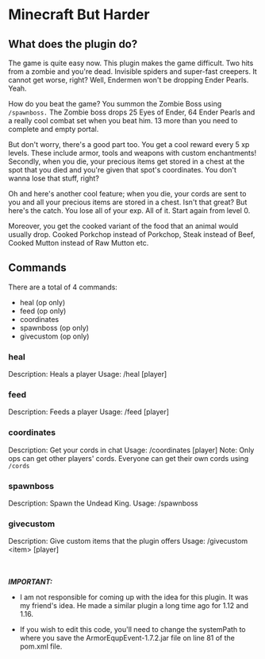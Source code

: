 # Minecraft But Harder

## What does the plugin do?

The game is quite easy now. This plugin makes the game difficult. Two hits from a zombie and you're dead. Invisible spiders and super-fast creepers. It cannot get worse, right? Well, Endermen won't be dropping Ender Pearls. Yeah.

How do you beat the game? You summon the Zombie Boss using `/spawnboss.`
The Zombie boss drops 25 Eyes of Ender, 64 Ender Pearls and a really cool combat set when you beat him. 13 more than you need to complete and empty portal.

But don't worry, there's a good part too. You get a cool reward every 5 xp levels. These include armor, tools and weapons with custom enchantments!<br>
Secondly, when you die, your precious items get stored in a chest at the spot that you died and you're given that spot's coordinates. You don't wanna lose that stuff, right?

Oh and here's another cool feature; when you die, your cords are sent to you and all your precious items are stored in a chest. Isn't that great? But here's the catch. You lose all of your exp. All of it. Start again from level 0.

Moreover, you get the cooked variant of the food that an animal would usually drop.
Cooked Porkchop instead of Porkchop, Steak instead of Beef, Cooked Mutton instead of Raw Mutton etc.

## Commands

There are a total of 4 commands:
- heal (op only)
- feed (op only)
- coordinates
- spawnboss (op only)
- givecustom (op only)

### heal
Description: Heals a player
Usage: /heal [player]

### feed
Description: Feeds a player
Usage: /feed [player]

### coordinates
Description: Get your cords in chat
Usage: /coordinates [player]
Note: Only ops can get other players' cords. Everyone can get their own cords using `/cords`

### spawnboss
Description: Spawn the Undead King.
Usage: /spawnboss

### givecustom
Description: Give custom items that the plugin offers
Usage: /givecustom \<item\> [player]

<br><br>
***IMPORTANT:***<br>
- I am not responsible for coming up with the idea for this plugin. It was my friend's idea. He made a similar plugin a long time ago for 1.12 and 1.16.

- If you wish to edit this code, you'll need to change the systemPath to where you save the ArmorEqupEvent-1.7.2.jar file on line 81 of the pom.xml file. 